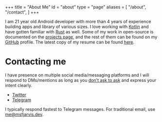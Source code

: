 +++
title = "About Me"
id = "about"
type = "page"
aliases = [
    "/about",
    "/contact",
]
+++

I am 21 year old Android developer with more than 4 years of experience building apps and library of various sizes. I love working with [Kotlin](https://github.com/msfjarvis?utf8=%E2%9C%93&tab=repositories&q=&type=&language=kotlin) and have gotten familiar with [Rust](https://github.com/msfjarvis?utf8=%E2%9C%93&tab=repositories&q=&type=&language=rust) as well. Some of my work in open-source is documented on the [projects page](/projects), and the rest of them can be found on my [GitHub](https://github.com/msfjarvis) profile. The latest copy of my resume can be found [here](/resume.pdf).

# Contacting me

I have presence on multiple social media/messaging platforms and I will respond to DMs/mentions as long as you [don't ask to ask](https://dontasktoask.com/) and express your intent clearly.

- [Twitter](https://twitter.com/msfjarvis)
- [Telegram](https://t.me/msfjarvis)

I typically respond fastest to Telegram messages. For traditional email, use [me@msfjarvis.dev](mailto:me@msfjarvis.dev).
